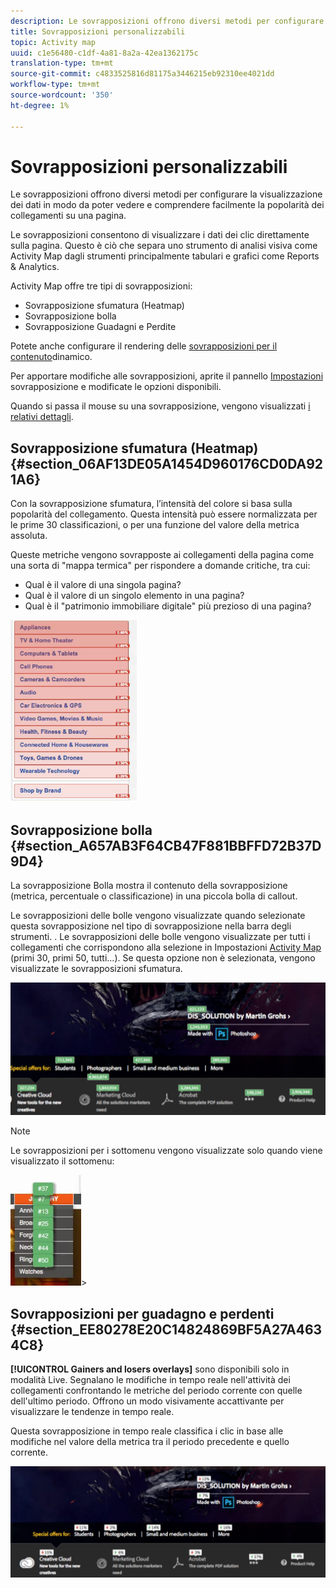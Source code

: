 ```yaml
---
description: Le sovrapposizioni offrono diversi metodi per configurare la visualizzazione dei dati in modo da poter vedere e comprendere facilmente la popolarità dei collegamenti su una pagina.
title: Sovrapposizioni personalizzabili
topic: Activity map
uuid: c1e56480-c1df-4a81-8a2a-42ea1362175c
translation-type: tm+mt
source-git-commit: c4833525816d81175a3446215eb92310ee4021dd
workflow-type: tm+mt
source-wordcount: '350'
ht-degree: 1%

---
```



# Sovrapposizioni personalizzabili

Le sovrapposizioni offrono diversi metodi per configurare la visualizzazione dei dati in modo da poter vedere e comprendere facilmente la popolarità dei collegamenti su una pagina.

Le sovrapposizioni consentono di visualizzare i dati dei clic direttamente sulla pagina. Questo è ciò che separa uno strumento di analisi visiva come  Activity Map dagli strumenti principalmente tabulari e grafici come Reports &amp;  Analytics.

 Activity Map offre tre tipi di sovrapposizioni:

* Sovrapposizione sfumatura (Heatmap)
* Sovrapposizione bolla
* Sovrapposizione Guadagni e Perdite

Potete anche configurare il rendering delle [sovrapposizioni per il contenuto](/help/analyze/activity-map/activitymap-link-tracking/activitymap-stl-track-custom-elements.md)dinamico.

Per apportare modifiche alle sovrapposizioni, aprite il pannello [Impostazioni](/help/analyze/activity-map/activitymap-overlay-settings.md) sovrapposizione e modificate le opzioni disponibili.

Quando si passa il mouse su una sovrapposizione, vengono visualizzati [i relativi dettagli](/help/analyze/activity-map/activitymap-overlay-details.md).

## Sovrapposizione sfumatura (Heatmap) {#section_06AF13DE05A1454D960176CD0DA921A6}

Con la sovrapposizione sfumatura, l’intensità del colore si basa sulla popolarità del collegamento. Questa intensità può essere normalizzata per le prime 30 classificazioni, o per una funzione del valore della metrica assoluta.

Queste metriche vengono sovrapposte ai collegamenti della pagina come una sorta di &quot;mappa termica&quot; per rispondere a domande critiche, tra cui:

* Qual è il valore di una singola pagina?
* Qual è il valore di un singolo elemento in una pagina?
* Qual è il &quot;patrimonio immobiliare digitale&quot; più prezioso di una pagina?

![](assets/gradient.png)

## Sovrapposizione bolla {#section_A657AB3F64CB47F881BBFFD72B37D9D4}

La sovrapposizione Bolla mostra il contenuto della sovrapposizione (metrica, percentuale o classificazione) in una piccola bolla di callout.

Le sovrapposizioni delle bolle vengono visualizzate quando selezionate questa sovrapposizione nel tipo di sovrapposizione nella barra degli strumenti. . Le sovrapposizioni delle bolle vengono visualizzate per tutti i collegamenti che corrispondono alla selezione in Impostazioni [Activity Map](/help/analyze/activity-map/activitymap-overlay-settings.md) (primi 30, primi 50, tutti...). Se questa opzione non è selezionata, vengono visualizzate le sovrapposizioni sfumatura.

![](assets/bubble_overlay.png)

>[!NOTE]
>
>Le sovrapposizioni per i sottomenu vengono visualizzate solo quando viene visualizzato il sottomenu:
>
>![](assets/bubbles_submenu.png)>

## Sovrapposizioni per guadagno e perdenti {#section_EE80278E20C14824869BF5A27A4634C8}

**[!UICONTROL Gainers and losers overlays]** sono disponibili solo in modalità Live. Segnalano le modifiche in tempo reale nell&#39;attività dei collegamenti confrontando le metriche del periodo corrente con quelle dell&#39;ultimo periodo. Offrono un modo visivamente accattivante per visualizzare le tendenze in tempo reale.

Questa sovrapposizione in tempo reale classifica i clic in base alle modifiche nel valore della metrica tra il periodo precedente e quello corrente.

![](assets/gainers_losers.png)

